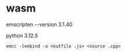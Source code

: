 # wasm

emscripten --version 3.1.40

python 3.12.5

```
emcc -lembind -o <outfile .js> <source .cpp>

```
